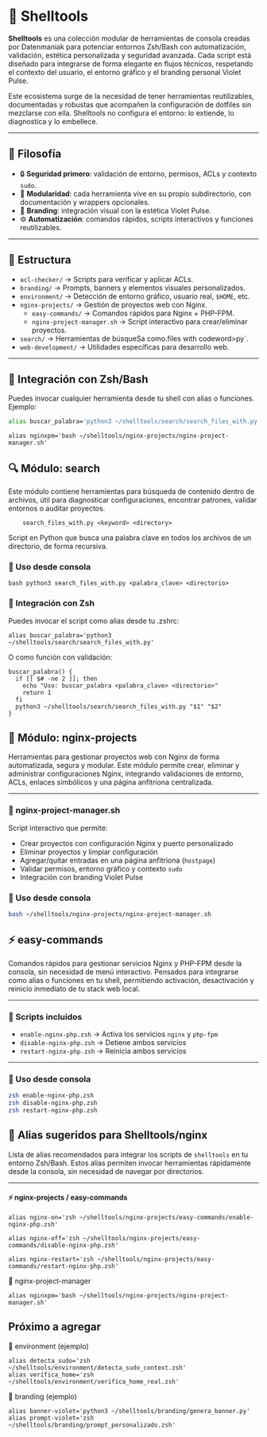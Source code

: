 # 🧰 Shelltools

**Shelltools** es una colección modular de herramientas de consola creadas por Datenmaniak para potenciar entornos Zsh/Bash con automatización, validación, estética personalizada y seguridad avanzada. Cada script está diseñado para integrarse de forma elegante en flujos técnicos, respetando el contexto del usuario, el entorno gráfico y el branding personal Violet Pulse.

Este ecosistema surge de la necesidad de tener herramientas reutilizables, documentadas y robustas que acompañen la configuración de dotfiles sin mezclarse con ella. Shelltools no configura el entorno: lo extiende, lo diagnostica y lo embellece.

---

## 🧠 Filosofía

- 🔒 **Seguridad primero**: validación de entorno, permisos, ACLs y contexto `sudo`.
- 🧩 **Modularidad**: cada herramienta vive en su propio subdirectorio, con documentación y wrappers opcionales.
- 🎨 **Branding**: integración visual con la estética Violet Pulse.
- ⚙️ **Automatización**: comandos rápidos, scripts interactivos y funciones reutilizables.

---

## 📁 Estructura

- `acl-checker/` → Scripts para verificar y aplicar ACLs.
- `branding/` → Prompts, banners y elementos visuales personalizados.
- `environment/` → Detección de entorno gráfico, usuario real, `$HOME`, etc.
- `nginx-projects/` → Gestión de proyectos web con Nginx.
  - `easy-commands/` → Comandos rápidos para Nginx + PHP-FPM.
  - `nginx-project-manager.sh` → Script interactivo para crear/eliminar proyectos.
- `search/` → Herramientas de búsqueSa como.files with codeword>py`.
- `web-development/` → Utilidades específicas para desarrollo web.

---

## 🚀 Integración con Zsh/Bash

Puedes invocar cualquier herramienta desde tu shell con alias o funciones. Ejemplo:


```zsh
alias buscar_palabra='python3 ~/shelltools/search/search_files_with.py'
```
```
alias nginxpm='bash ~/shelltools/nginx-projects/nginx-project-manager.sh'
```


## 🔍 Módulo: search

Este módulo contiene herramientas para búsqueda de contenido dentro de archivos, útil para diagnosticar configuraciones, encontrar patrones, validar entornos o auditar proyectos.

```
    search_files_with.py <keyword> <directory>
```

Script en Python que busca una palabra clave en todos los archivos de un directorio, de forma recursiva.

### 🚀 Uso desde consola

```
bash python3 search_files_with.py <palabra_clave> <directorio>
```

### 🧩 Integración con Zsh

Puedes invocar el script como alias desde tu .zshrc:

```
alias buscar_palabra='python3 ~/shelltools/search/search_files_with.py'

```
O como función con validación:

```
buscar_palabra() {
  if [[ $# -ne 2 ]]; then
    echo "Uso: buscar_palabra <palabra_clave> <directorio>"
    return 1
  fi
  python3 ~/shelltools/search/search_files_with.py "$1" "$2"
}
```
## 🧩 Módulo: nginx-projects

Herramientas para gestionar proyectos web con Nginx de forma automatizada, segura y modular. Este módulo permite crear, eliminar y administrar configuraciones Nginx, integrando validaciones de entorno, ACLs, enlaces simbólicos y una página anfitriona centralizada.

---

### 📄 nginx-project-manager.sh

Script interactivo que permite:

- Crear proyectos con configuración Nginx y puerto personalizado
- Eliminar proyectos y limpiar configuración
- Agregar/quitar entradas en una página anfitriona (`hostpage`)
- Validar permisos, entorno gráfico y contexto `sudo`
- Integración con branding Violet Pulse

### 🚀 Uso desde consola

``` bash
bash ~/shelltools/nginx-projects/nginx-project-manager.sh
```
## ⚡ easy-commands

Comandos rápidos para gestionar servicios Nginx y PHP-FPM desde la consola, sin necesidad de menú interactivo. Pensados para integrarse como alias o funciones en tu shell, permitiendo activación, desactivación y reinicio inmediato de tu stack web local.

---

### 📄 Scripts incluidos

- `enable-nginx-php.zsh` → Activa los servicios `nginx` y `php-fpm`
- `disable-nginx-php.zsh` → Detiene ambos servicios
- `restart-nginx-php.zsh` → Reinicia ambos servicios

---

### 🚀 Uso desde consola

```bash
zsh enable-nginx-php.zsh
zsh disable-nginx-php.zsh
zsh restart-nginx-php.zsh
```
## 🧠 Alias sugeridos para Shelltools/nginx

Lista de alias recomendados para integrar los scripts de `shelltools` en tu entorno Zsh/Bash. Estos alias permiten invocar herramientas rápidamente desde la consola, sin necesidad de navegar por directorios.

---

#### ⚡ nginx-projects / easy-commands

```
alias nginx-on='zsh ~/shelltools/nginx-projects/easy-commands/enable-nginx-php.zsh'
```
```
alias nginx-off='zsh ~/shelltools/nginx-projects/easy-commands/disable-nginx-php.zsh'
```
```
alias nginx-restart='zsh ~/shelltools/nginx-projects/easy-commands/restart-nginx-php.zsh'
```
🧩 nginx-project-manager
```
alias nginxpm='bash ~/shelltools/nginx-projects/nginx-project-manager.sh'
```


## Próximo a agregar
🧪 environment (ejemplo)

```
alias detecta_sudo='zsh ~/shelltools/environment/detecta_sudo_context.zsh'
alias verifica_home='zsh ~/shelltools/environment/verifica_home_real.zsh'
```

🎨 branding (ejemplo)
```
alias banner-violet='python3 ~/shelltools/branding/genera_banner.py'
alias prompt-violet='zsh ~/shelltools/branding/prompt_personalizado.zsh'
```
